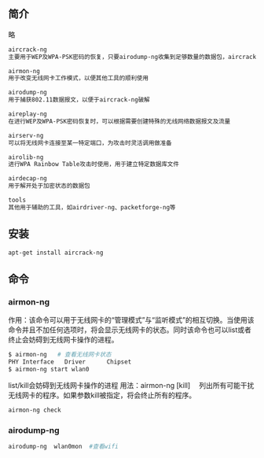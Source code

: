 ## 简介
略
```bash
aircrack-ng
主要用于WEP及WPA-PSK密码的恢复，只要airodump-ng收集到足够数量的数据包，aircrack-ng就可以自动检测数据包并判断是否可以破解

airmon-ng
用于改变无线网卡工作模式，以便其他工具的顺利使用

airodump-ng
用于捕获802.11数据报文，以便于aircrack-ng破解

aireplay-ng
在进行WEP及WPA-PSK密码恢复时，可以根据需要创建特殊的无线网络数据报文及流量

airserv-ng
可以将无线网卡连接至某一特定端口，为攻击时灵活调用做准备

airolib-ng
进行WPA Rainbow Table攻击时使用，用于建立特定数据库文件

airdecap-ng
用于解开处于加密状态的数据包

tools
其他用于辅助的工具，如airdriver-ng、packetforge-ng等
```

## 安装

```bash
apt-get install aircrack-ng
```

## 命令
### airmon-ng
作用：该命令可以用于无线网卡的“管理模式”与“监听模式”的相互切换。当使用该命令并且不加任何选项时，将会显示无线网卡的状态。同时该命令也可以list或者终止会妨碍到无线网卡操作的进程。
```bash
$ airmon-ng   # 查看无线网卡状态
PHY	Interface	Driver		Chipset
$ airmon-ng start wlan0
```
list/kill会妨碍到无线网卡操作的进程
用法：airmon-ng <check> [kill]　
列出所有可能干扰无线网卡的程序。如果参数kill被指定，将会终止所有的程序。　　

```bash
airmon-ng check
```

### airodump-ng 
```bash
airodump-ng  wlan0mon  #查看wifi
```


